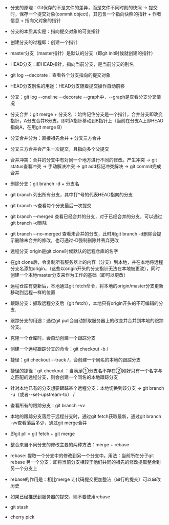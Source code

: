 * 分支的原理：Git保存的不是文件的差异，而是文件不同时刻的快照 -> 提交时，保存一个提交对象(commit object)，其包含一个指向快照的指针 + 作者信息 + 指向父对象的指针
* 分支的本质其实是：指向提交对象的可变指针
* 创建分支的过程即：创建一个指针

* master分支（master指针）是默认的分支（即git init时候就创建的指针）
* HEAD分支：即HEAD指针，指向当前分支，是当前分支的别名

* git log --decorate：查看各个分支指向的提交对象
* HEAD分支别名的用途：HEAD分支随着提交操作自动前移

* 分叉：git log --oneline --decorate --graph中，--graph是查看分支分叉情况

* 分支合并：git merge + 分支名 ：始终记住分支是一个指针，合并分支即改变指针，A分支合并B分支，即将A指针移动到B指针上（当前在分支A上即HEAD指向A，在用git merge B）
* 分支合并分为：直接祖先合并 + 分叉三方合并
* 分叉三方合并会产生一次提交，且指向多个父提交
* 合并冲突：合并的分支中有对同一个地方进行不同的修改。产生冲突 -> git status查看冲突 -> 手动解决冲突 -> git add标记冲突解决 -> git commit完成合并 

* 删除分支：git branch -d + 分支名

* git branch 列出所有分支，其中打*号的代表HEAD指向的分支

* git branch -v查看每个分支最后一次提交

* git branch --merged 查看已经合并的分支，对于已经合并的分支，可以通过git branch -d删除
* git branch --no-merged 查看未合并的分支，此时用git branch -d删除会提示删除未合并的修改，也可通过-D强制删除并丢弃更改

* 远程分支 origin是git clone时候默认的远程仓库的名字

* 在git  clone后，会复制所有服务器上的内容（分支）到本地，并在本地将远程分支名添加origin，（这些以origin开头的分支指针无法在本地被更改），同时创建一个本地master分支来作为工作的基础（即可以更改）

* 远程仓库有更新后，本地通过git fetch命令，将本地的origin/master分支更新移动到远程一样的位置

* 跟踪分支：抓取远程分支后（git fetch），本地只有origin开头的不可编辑的分支.

* 跟踪分支的用途：通过git pull会自动抓取服务器上的改变并合并到本地的跟踪分支。

* 克隆一个仓库时，会自动创建一个跟踪分支

* 创建一个远程跟踪分支的命令：git checkout -b <branch> <remote>/<branch>
* 捷径：git checkout --track <remote>/<branch>，会创建一个同名的本地的跟踪分支
* 捷径的捷径：git checkout <branch>：当满足①分支名不存在②刚好只有一个名字与之匹配的远程分支，则会创建一个同名的本地跟踪分支
* 针对本地已有的分支想要跟踪某个远程分支：本地切换到该分支 -> git branch -u（或者--set-upstream-to） <remote>/<branch>

* 查看所有的跟踪分支：git branch -vv

* 本地的跟踪分支落后于远程分支时，通过git fetch获取最新，通过git branch -vv查看落后多少，通过git merge合并  
* 即git pll = git fetch + git merge

* 整合来自不同分支的修改主要的两种方法：merge + rebase

* rebase: 提取一个分支中的修改到另一个分支中。用法：当前所在分子git rebase 另一个分支：即将当前分支相较于他们共同的祖先的修改提取整合到另一个分支上
* rebase的作用是：相比merge 让代码提交更加整洁（串行的提交）可以串改历史
* 如果已经推送到服务器的提交，则不要使用rebase



* git stash

* cherry pick







